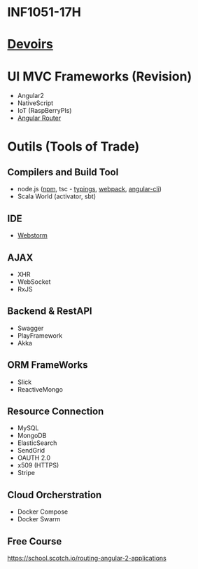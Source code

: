 # INF1051-17H

# [Devoirs](DEVOIRS.md) 

# UI MVC Frameworks (Revision)
- Angular2
- NativeScript
- IoT (RaspBerryPIs)
- [Angular Router](https://www.youtube.com/watch?v=QLns6s02O48)


# Outils (Tools of Trade)
## Compilers and Build Tool
- node.js ([npm](https://developers.slashdot.org/story/17/01/14/0222245/nodejss-npm-is-now-the-largest-package-registry-in-the-world), tsc - [typings](https://blog.mariusschulz.com/2014/05/19/using-typescripts-type-definition-files-to-get-tooling-support-for-plain-javascript), [webpack](https://webpack.github.io), [angular-cli](https://cli.angular.io/))
- Scala World (activator, sbt)  
## IDE  
* [Webstorm](https://www.jetbrains.com/webstorm/)

## AJAX 
- XHR
- WebSocket
- RxJS

## Backend & RestAPI
- Swagger
- PlayFramework
- Akka

## ORM FrameWorks
- Slick
- ReactiveMongo

## Resource Connection
- MySQL
- MongoDB
- ElasticSearch
- SendGrid
- OAUTH 2.0
- x509 (HTTPS)
- Stripe

## Cloud Orcherstration
- Docker Compose
- Docker Swarm

## Free Course

https://school.scotch.io/routing-angular-2-applications
